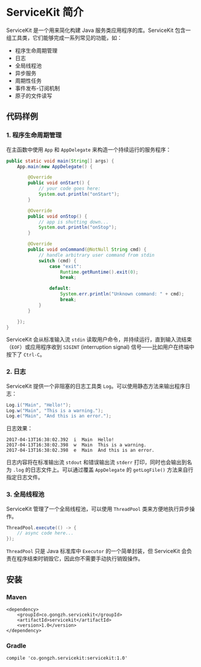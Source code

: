 # ServiceKit 简介

ServiceKit 是一个用来简化构建 Java 服务类应用程序的库。ServiceKit 包含一组工具类，它们能够完成一系列常见的功能，如：
- 程序生命周期管理
- 日志
- 全局线程池
- 异步服务
- 周期性任务
- 事件发布-订阅机制
- 原子的文件读写

## 代码样例

### 1. 程序生命周期管理

在主函数中使用 `App` 和 `AppDelegate` 来构造一个持续运行的服务程序：

```Java
public static void main(String[] args) {
    App.main(new AppDelegate() {

        @Override
        public void onStart() {
            // your code goes here:
            System.out.println("onStart");
        }

        @Override
        public void onStop() {
            // app is shutting down...
            System.out.println("onStop");
        }

        @Override
        public void onCommand(@NotNull String cmd) {
            // handle arbitrary user command from stdin
            switch (cmd) {
                case "exit":
                    Runtime.getRuntime().exit(0);
                    break;

                default:
                    System.err.println("Unknown command: " + cmd);
                    break;
            }
        }

    });
}
```

ServiceKit 会从标准输入流 `stdin` 读取用户命令，并持续运行，直到输入流结束（`EOF`）或应用程序收到 `SIGINT` (interruption signal) 信号——比如用户在终端中按下了 `Ctrl-C`。

### 2. 日志

ServiceKit 提供一个非阻塞的日志工具类 `Log`。可以使用静态方法来输出程序日志：

```Java
Log.i("Main", "Hello!");
Log.w("Main", "This is a warning.");
Log.e("Main", "And this is an error.");
```

日志效果：

```
2017-04-13T16:38:02.392  i  Main  Hello!
2017-04-13T16:38:02.398  w  Main  This is a warning.
2017-04-13T16:38:02.398  e  Main  And this is an error.
```

日志内容将在标准输出流 `stdout` 和错误输出流 `stderr` 打印，同时也会输出到名为 `.log` 的日志文件上。可以通过覆盖 `AppDelegate` 的 `getLogFile()` 方法来自行指定日志文件。

### 3. 全局线程池

ServiceKit 管理了一个全局线程池，可以使用 `ThreadPool` 类来方便地执行异步操作。

```Java
ThreadPool.execute(() -> {
    // async code here...
});
```

`ThreadPool` 只是 Java 标准库中 `Executor` 的一个简单封装，但 ServiceKit 会负责在程序结束时销毁它，因此你不需要手动执行销毁操作。

## 安装

### Maven

```maven
<dependency>
    <groupId>co.gongzh.servicekit</groupId>
    <artifactId>servicekit</artifactId>
    <version>1.0</version>
</dependency>
```

### Gradle

```
compile 'co.gongzh.servicekit:servicekit:1.0'
```
